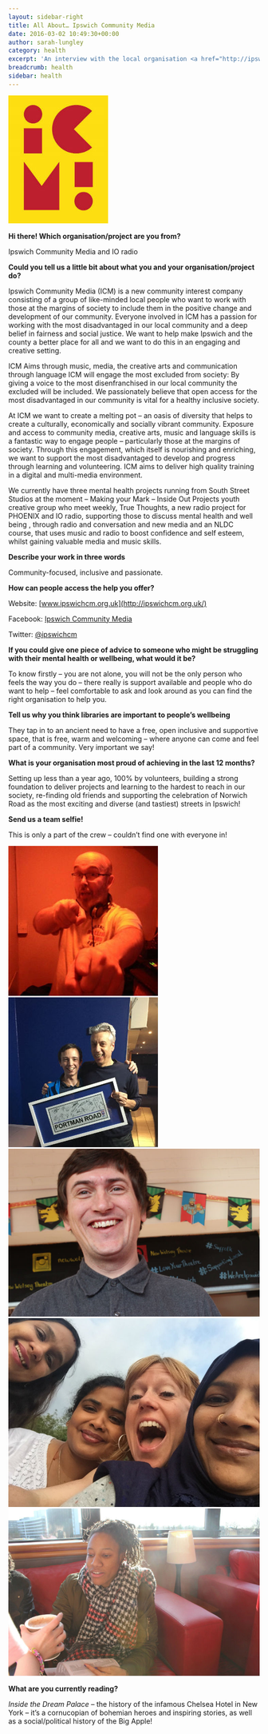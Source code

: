```yaml
---
layout: sidebar-right
title: All About… Ipswich Community Media
date: 2016-03-02 10:49:30+00:00
author: sarah-lungley
category: health
excerpt: 'An interview with the local organisation <a href="http://ipswichcm.org.uk/">Ipswich Community Media</a>.'
breadcrumb: health
sidebar: health
---
```

<img src="/images/article/ipswich-community-media-logo.jpg" class="{% include /c/img-float-left.html %}" />

**Hi there! Which organisation/project are you from?**

Ipswich Community Media and IO radio

**Could you tell us a little bit about what you and your organisation/project do?**

Ipswich Community Media (ICM) is a new community interest company consisting of a group of like-minded local people who want to work with those at the margins of society to include them in the positive change and development of our community. Everyone involved in ICM has a passion for working with the most disadvantaged in our local community and a deep belief in fairness and social justice. We want to help make Ipswich and the county a better place for all and we want to do this in an engaging and creative setting.

ICM Aims through music, media, the creative arts and communication through language ICM will engage the most excluded from society: By giving a voice to the most disenfranchised in our local community the excluded will be included. We passionately believe that open access for the most disadvantaged in our community is vital for a healthy inclusive society.

At ICM we want to create a melting pot – an oasis of diversity that helps to create a culturally, economically and socially vibrant community. Exposure and access to community media, creative arts, music and language skills is a fantastic way to engage people – particularly those at the margins of society. Through this engagement, which itself is nourishing and enriching, we want to support the most disadvantaged to develop and progress through learning and volunteering. ICM aims to deliver high quality training in a digital and multi-media environment.

We currently have three mental health projects running from South Street Studios at the moment – Making your Mark – Inside Out Projects youth creative group who meet weekly, True Thoughts, a new radio project for PHOENIX and IO radio, supporting those to discuss mental health and well being , through radio and conversation and new media and an NLDC course, that uses music and radio to boost confidence and self esteem, whilst gaining valuable media and music skills.

**Describe your work in three words**

Community-focused, inclusive and passionate.

**How can people access the help you offer?**

Website: [www.ipswichcm.org.uk](http://ipswichcm.org.uk/)

Facebook: [Ipswich Community Media](https://www.facebook.com/ipswichcm/?fref=ts)

Twitter: [@ipswichcm](https://twitter.com/ipswichcm)

**If you could give one piece of advice to someone who might be struggling with their mental health or wellbeing, what would it be?**

To know firstly – you are not alone, you will not be the only person who feels the way you do &#8211; there really is support available and people who do want to help – feel comfortable to ask and look around as you can find the right organisation to help you.

**Tell us why you think libraries are important to people’s wellbeing**

They tap in to an ancient need to have a free, open inclusive and supportive space, that is free, warm and welcoming – where anyone can come and feel part of a community. Very important we say!

**What is your organisation most proud of achieving in the last 12 months?**

Setting up less than a year ago, 100% by volunteers, building a strong foundation to deliver projects and learning to the hardest to reach in our society, re-finding old friends and supporting the celebration of Norwich Road as the most exciting and diverse (and tastiest) streets in Ipswich!

**Send us a team selfie!**

This is only a part of the crew – couldn’t find one with everyone in!

<img src="/images/article/icm-crew-1.jpg" class="{% include /c/img-float-left.html %}" />

<img src="/images/article/icm-crew-2.jpg" class="{% include /c/img-float-left.html %}" />

<img src="/images/article/icm-crew-3.jpg" />

<img src="/images/article/icm-crew-4.jpg" />

<img src="/images/article/icm-crew-5.jpg" />

**What are you currently reading?**

<cite>Inside the Dream Palace</cite> – the history of the infamous Chelsea Hotel in New York – it’s a cornucopian of bohemian heroes and inspiring stories, as well as a social/political history of the Big Apple!
